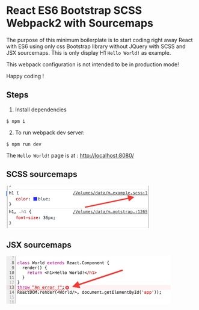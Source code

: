 # React ES6 Bootstrap SCSS Webpack2 with Sourcemaps

The purpose of this minimum boilerplate is to start coding right away React with ES6 using only css Bootstrap library without JQuery with SCSS and JSX sourcemaps. This is only display H1 `Hello World!` as example.

This webpack configuration is not intended to be in production mode!

Happy coding !


## Steps
1. Install dependencies
```
$ npm i
```

2. To run webpack dev server:
```
$ npm run dev
```
The `Hello World!` page is at : [http://localhost:8080/](http://localhost:8080/)

## SCSS sourcemaps
![alt text](doc/scss_map.png)

## JSX sourcemaps
![alt text](doc/jsx_map.png)
